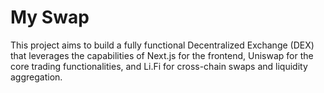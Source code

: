 # My Swap

This project aims to build a fully functional Decentralized Exchange (DEX) that leverages the capabilities of Next.js for the frontend, Uniswap for the core trading functionalities, and Li.Fi for cross-chain swaps and liquidity aggregation.
